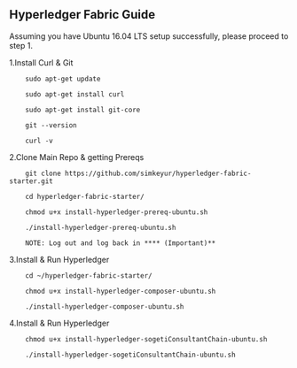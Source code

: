 #
## Hyperledger Fabric Guide

Assuming you have Ubuntu 16.04 LTS setup successfully, please proceed to step 1.

1.Install Curl &amp; Git

        sudo apt-get update

        sudo apt-get install curl

        sudo apt-get install git-core

        git --version  
        
        curl -v

2.Clone Main Repo &amp; getting Prereqs

        git clone https://github.com/simkeyur/hyperledger-fabric-starter.git

        cd hyperledger-fabric-starter/

        chmod u+x install-hyperledger-prereq-ubuntu.sh

        ./install-hyperledger-prereq-ubuntu.sh

        NOTE: Log out and log back in **** (Important)**

3.Install &amp; Run Hyperledger

        cd ~/hyperledger-fabric-starter/

        chmod u+x install-hyperledger-composer-ubuntu.sh

        ./install-hyperledger-composer-ubuntu.sh

4.Install &amp; Run Hyperledger

        chmod u+x install-hyperledger-sogetiConsultantChain-ubuntu.sh

        ./install-hyperledger-sogetiConsultantChain-ubuntu.sh
